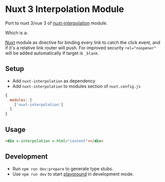 # Nuxt 3 Interpolation Module

Port to nuxt 3/vue 3 of [nuxt-interpolation](https://github.com/daliborgogic/nuxt-interpolation) module.

Which is a:

[Nuxt](https://github.com/nuxt/nuxt.js/) module as directive for binding every link to catch the click event, and if
it's a relative link router will push. For improved security `rel="noopener"` will be added automatically if target
is `_blank`.

## Setup

- Add `nuxt-interpolation` as dependency
- Add `nuxt-interpolation` to modules section of `nuxt.config.js`

```js
{
  modules: [
    ['nuxt-interpolation']
  ]
}
```

## Usage

```html
<div v-interpolation v-html="content"></div>
```

## Development

- Run `npm run dev:prepare` to generate type stubs.
- Use `npm run dev` to start [playground](./playground) in development mode.
